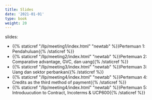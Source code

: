 ```yaml
---
title: Slides
date: '2021-01-01'
type: book
weight: 20
---
```


slides:

- {{% staticref "/llp/meeting1/index.html" "newtab" %}}Pertemuan 1: Pendahuluan{{% /staticref %}}
- {{% staticref "/llp/meeting2/index.html" "newtab" %}}Pertemuan 2: Comparative advantage, GVC, dan uang{{% /staticref %}}
- {{% staticref "/llp/meeting3/index.html" "newtab" %}}Pertemuan 3: Uang dan sektor perbankan{{% /staticref %}}
- {{% staticref "/llp/meeting4/index.html" "newtab" %}}Pertemuan 4: Credits as the third method of payment{{% /staticref %}}
- {{% staticref "/llp/meeting4/index.html" "newtab" %}}Pertemuan 5: Introduucution to Contract, Incoterms & UCP600{{% /staticref %}}